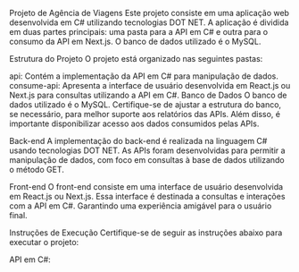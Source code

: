 Projeto de Agência de Viagens
Este projeto consiste em uma aplicação web desenvolvida em C# utilizando tecnologias DOT NET. A aplicação é dividida em duas partes principais: uma pasta para a API em C# e outra para o consumo da API em Next.js. O banco de dados utilizado é o MySQL.

Estrutura do Projeto
O projeto está organizado nas seguintes pastas:

api: Contém a implementação da API em C# para manipulação de dados.
consume-api: Apresenta a interface de usuário desenvolvida em React.js ou Next.js para consultas utilizando a API em C#.
Banco de Dados
O banco de dados utilizado é o MySQL. Certifique-se de ajustar a estrutura do banco, se necessário, para melhor suporte aos relatórios das APIs. Além disso, é importante disponibilizar acesso aos dados consumidos pelas APIs.

Back-end
A implementação do back-end é realizada na linguagem C# usando tecnologias DOT NET. As APIs foram desenvolvidas para permitir a manipulação de dados, com foco em consultas à base de dados utilizando o método GET.

Front-end
O front-end consiste em uma interface de usuário desenvolvida em React.js ou Next.js. Essa interface é destinada a consultas e interações com a API em C#. Garantindo uma experiência amigável para o usuário final.

Instruções de Execução
Certifique-se de seguir as instruções abaixo para executar o projeto:

API em C#:


